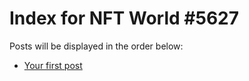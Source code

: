 # Index for NFT World #5627
Posts will be displayed in the order below:

- [Your first post](./001-first.md)

